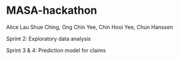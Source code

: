# MASA-hackathon
Alice Lau Shue Ching, Ong Chin Yee, Chin Hooi Yee, Chun Hanssen

Sprint 2: 
Exploratory data analysis 

Sprint 3 & 4: 
Prediction model for claims 
